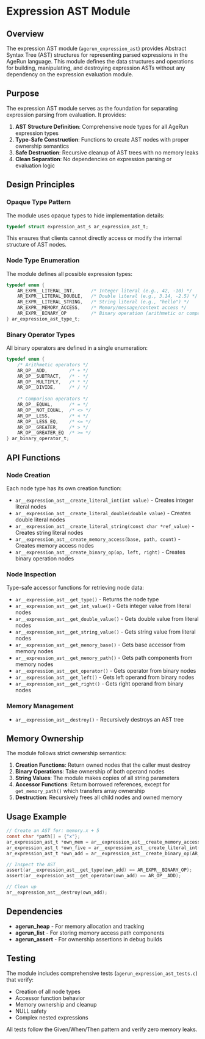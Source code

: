 # Expression AST Module

## Overview

The expression AST module (`agerun_expression_ast`) provides Abstract Syntax Tree (AST) structures for representing parsed expressions in the AgeRun language. This module defines the data structures and operations for building, manipulating, and destroying expression ASTs without any dependency on the expression evaluation module.

## Purpose

The expression AST module serves as the foundation for separating expression parsing from evaluation. It provides:

1. **AST Structure Definition**: Comprehensive node types for all AgeRun expression types
2. **Type-Safe Construction**: Functions to create AST nodes with proper ownership semantics
3. **Safe Destruction**: Recursive cleanup of AST trees with no memory leaks
4. **Clean Separation**: No dependencies on expression parsing or evaluation logic

## Design Principles

### Opaque Type Pattern

The module uses opaque types to hide implementation details:

```c
typedef struct expression_ast_s ar_expression_ast_t;
```

This ensures that clients cannot directly access or modify the internal structure of AST nodes.

### Node Type Enumeration

The module defines all possible expression types:

```c
typedef enum {
    AR_EXPR__LITERAL_INT,      /* Integer literal (e.g., 42, -10) */
    AR_EXPR__LITERAL_DOUBLE,   /* Double literal (e.g., 3.14, -2.5) */
    AR_EXPR__LITERAL_STRING,   /* String literal (e.g., "hello") */
    AR_EXPR__MEMORY_ACCESS,    /* Memory/message/context access */
    AR_EXPR__BINARY_OP         /* Binary operation (arithmetic or comparison) */
} ar_expression_ast_type_t;
```

### Binary Operator Types

All binary operators are defined in a single enumeration:

```c
typedef enum {
    /* Arithmetic operators */
    AR_OP__ADD,        /* + */
    AR_OP__SUBTRACT,   /* - */
    AR_OP__MULTIPLY,   /* * */
    AR_OP__DIVIDE,     /* / */
    
    /* Comparison operators */
    AR_OP__EQUAL,      /* = */
    AR_OP__NOT_EQUAL,  /* <> */
    AR_OP__LESS,       /* < */
    AR_OP__LESS_EQ,    /* <= */
    AR_OP__GREATER,    /* > */
    AR_OP__GREATER_EQ  /* >= */
} ar_binary_operator_t;
```

## API Functions

### Node Creation

Each node type has its own creation function:

- `ar__expression_ast__create_literal_int(int value)` - Creates integer literal nodes
- `ar__expression_ast__create_literal_double(double value)` - Creates double literal nodes
- `ar__expression_ast__create_literal_string(const char *ref_value)` - Creates string literal nodes
- `ar__expression_ast__create_memory_access(base, path, count)` - Creates memory access nodes
- `ar__expression_ast__create_binary_op(op, left, right)` - Creates binary operation nodes

### Node Inspection

Type-safe accessor functions for retrieving node data:

- `ar__expression_ast__get_type()` - Returns the node type
- `ar__expression_ast__get_int_value()` - Gets integer value from literal nodes
- `ar__expression_ast__get_double_value()` - Gets double value from literal nodes
- `ar__expression_ast__get_string_value()` - Gets string value from literal nodes
- `ar__expression_ast__get_memory_base()` - Gets base accessor from memory nodes
- `ar__expression_ast__get_memory_path()` - Gets path components from memory nodes
- `ar__expression_ast__get_operator()` - Gets operator from binary nodes
- `ar__expression_ast__get_left()` - Gets left operand from binary nodes
- `ar__expression_ast__get_right()` - Gets right operand from binary nodes

### Memory Management

- `ar__expression_ast__destroy()` - Recursively destroys an AST tree

## Memory Ownership

The module follows strict ownership semantics:

1. **Creation Functions**: Return owned nodes that the caller must destroy
2. **Binary Operations**: Take ownership of both operand nodes
3. **String Values**: The module makes copies of all string parameters
4. **Accessor Functions**: Return borrowed references, except for `get_memory_path()` which transfers array ownership
5. **Destruction**: Recursively frees all child nodes and owned memory

## Usage Example

```c
// Create an AST for: memory.x + 5
const char *path[] = {"x"};
ar_expression_ast_t *own_mem = ar__expression_ast__create_memory_access("memory", path, 1);
ar_expression_ast_t *own_five = ar__expression_ast__create_literal_int(5);
ar_expression_ast_t *own_add = ar__expression_ast__create_binary_op(AR_OP__ADD, own_mem, own_five);

// Inspect the AST
assert(ar__expression_ast__get_type(own_add) == AR_EXPR__BINARY_OP);
assert(ar__expression_ast__get_operator(own_add) == AR_OP__ADD);

// Clean up
ar__expression_ast__destroy(own_add);
```

## Dependencies

- **agerun_heap** - For memory allocation and tracking
- **agerun_list** - For storing memory access path components
- **agerun_assert** - For ownership assertions in debug builds

## Testing

The module includes comprehensive tests (`agerun_expression_ast_tests.c`) that verify:

- Creation of all node types
- Accessor function behavior
- Memory ownership and cleanup
- NULL safety
- Complex nested expressions

All tests follow the Given/When/Then pattern and verify zero memory leaks.